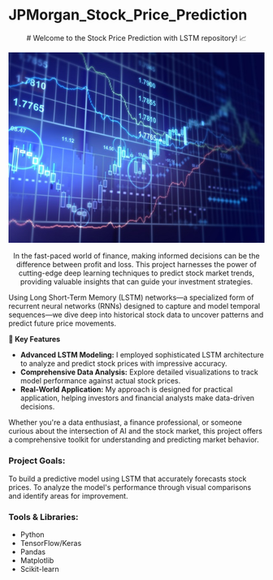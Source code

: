 # JPMorgan_Stock_Price_Prediction

<p align="center">
  # Welcome to the Stock Price Prediction with LSTM repository! 📈
</p>

![LSTM Model Predictions](Images/stock-chart.jpg)

<p align="center"> In the fast-paced world of finance, making informed decisions can be the difference between profit and loss. This project harnesses the power of cutting-edge deep learning techniques to predict stock market trends, providing valuable insights that can guide your investment strategies.

Using Long Short-Term Memory (LSTM) networks—a specialized form of recurrent neural networks (RNNs) designed to capture and model temporal sequences—we dive deep into historical stock data to uncover patterns and predict future price movements.

**🌟 Key Features**
- **Advanced LSTM Modeling:** I employed sophisticated LSTM architecture to analyze and predict stock prices with impressive accuracy.
- **Comprehensive Data Analysis:** Explore detailed visualizations to track model performance against actual stock prices.
- **Real-World Application:** My approach is designed for practical application, helping investors and financial analysts make data-driven decisions.
  
Whether you're a data enthusiast, a finance professional, or someone curious about the intersection of AI and the stock market, this project offers a comprehensive toolkit for understanding and predicting market behavior.
</p>

### Project Goals:
To build a predictive model using LSTM that accurately forecasts stock prices.
To analyze the model's performance through visual comparisons and identify areas for improvement.

### Tools & Libraries:
- Python
- TensorFlow/Keras
- Pandas
- Matplotlib
- Scikit-learn


